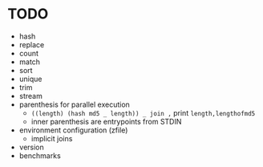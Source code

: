 # TODO
- hash
- replace
- count
- match
- sort
- unique
- trim
- stream
- parenthesis for parallel execution
  - `((length) (hash md5 _ length)) _ join ,` print `length,lengthofmd5`
  - inner parenthesis are entrypoints from STDIN
- environment configuration (zfile)
  - implicit joins
- version
- benchmarks
